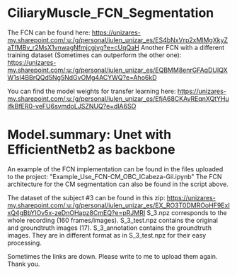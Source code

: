 # CiliaryMuscle_FCN_Segmentation

The FCN can be found here: https://unizares-my.sharepoint.com/:u:/g/personal/iulen_unizar_es/ES4bNxVrp2xMlMgXkyZaTfMBv_r2MsX1vnwagNfmjcgjvg?e=cUqQaH
Another FCN with a different training dataset (Sometimes can outperform the other one): https://unizares-my.sharepoint.com/:u:/g/personal/iulen_unizar_es/EQBMM8enrGFAqDUIQXW1sI4BBrQQd5Ng5NdGvOMg4ACYWQ?e=Aho6kD

You can find the model weights for transfer learning here: https://unizares-my.sharepoint.com/:u:/g/personal/iulen_unizar_es/EfjA68CKAvREqnXQtYHuifkBfER0-veFU6svmdoLJSZNUQ?e=dlA6SO

# Model.summary: Unet with EfficientNetb2 as backbone


An example of the FCN implementation can be found in the files uploaded to the project:
"Example_Use_FCN-CM_OBC_ICabeza-Gil.ipynb"
The FCN architecture for the CM segmentation can also be found in the script above.

The dataset of the subject #3 can be found in this zip: https://unizares-my.sharepoint.com/:u:/g/personal/iulen_unizar_es/EX_RO3T0DMROoHF9ExIxQ4gBbYIOv5x-zeDnOHapz8CmEQ?e=pRJMRI
S_3.npz corresponds to the whole recording (160 frames/images).
S_3_test.npz contains the original and groundtruth images (17).
S_3_annotation contains the groundtruth images. They are in different format as in S_3_test.npz for their easy processing.

Sometimes the links are down. Please write to me to upload them again. Thank you.
